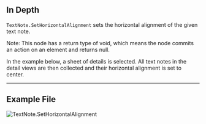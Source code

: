 ## In Depth
`TextNote.SetHorizontalAlignment` sets the horizontal alignment of the given text note.

Note: This node has a return type of void, which means the node commits an action on an element and returns null.

In the example below, a sheet of details is selected. All text notes in the detail views are then collected and their horizontal alignment is set to center.
___
## Example File

![TextNote.SetHorizontalAlignment](./Revit.Elements.TextNote.SetHorizontalAlignment_img.jpg)